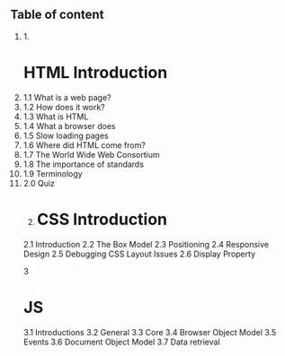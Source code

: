 <h2>Table of content</h2>
<ol>
<li>1.<h1> HTML Introduction </h1></li>
<li>1.1 What is a web page? </li>
<li>1.2 How does it work?</li>
<li>1.3 What is HTML</li>
<li>1.4 What a browser does </li>
<li>1.5 Slow loading pages </li>
<li>1.6 Where did HTML come from? </li>
<li>1.7 The World Wide Web Consortium </li>
<li>1.8 The importance of standards </li>
<li>1.9 Terminology </li>
<li>2.0 Quiz </li>

2. <h1>CSS Introduction</h1>
2.1 Introduction
2.2 The Box Model
2.3 Positioning
2.4 Responsive Design
2.5 Debugging CSS Layout Issues
2.6 Display Property

3 <h1> JS </h1>
3.1 Introductions 
3.2 General
3.3 Core
3.4 Browser Object Model
3.5 Events
3.6 Document Object Model
3.7 Data retrieval


